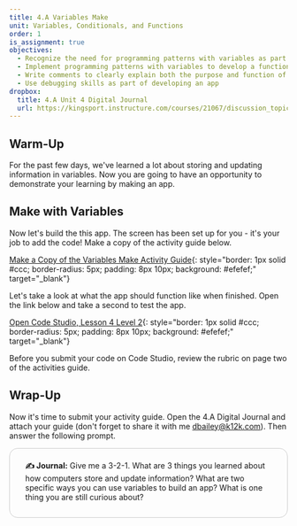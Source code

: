 ```yaml
---
title: 4.A Variables Make
unit: Variables, Conditionals, and Functions
order: 1
is_assignment: true
objectives:
  - Recognize the need for programming patterns with variables as part of developing a functioning app
  - Implement programming patterns with variables to develop a functioning app
  - Write comments to clearly explain both the purpose and function of different segments of code within an app
  - Use debugging skills as part of developing an app
dropbox:
  title: 4.A Unit 4 Digital Journal
  url: https://kingsport.instructure.com/courses/21067/discussion_topics/35531
---
```


## Warm-Up

For the past few days, we've learned a lot about storing and updating information in variables. Now you are going to have an opportunity to demonstrate your learning by making an app.

## Make with Variables

Now let's build the this app. The screen has been set up for you - it's your job to add the code! Make a copy of the activity guide below.

[Make a Copy of the Variables Make Activity Guide](https://docs.google.com/document/d/1lKa2xRT6Hxg1E99QKNFNIJ9-sMW_-mkh0wFygvBgrQU/edit?usp=sharing){: style="border: 1px solid #ccc; border-radius: 5px; padding: 8px 10px; background: #efefef;" target="\_blank"}

Let's take a look at what the app should function like when finished. Open the link below and take a second to test the app.

[Open Code Studio, Lesson 4 Level 2](https://studio.code.org/s/csp4-2020/stage/4/puzzle/2){: style="border: 1px solid #ccc; border-radius: 5px; padding: 8px 10px; background: #efefef;" target="\_blank"}

Before you submit your code on Code Studio, review the rubric on page two of the activities guide.

## Wrap-Up

Now it's time to submit your activity guide. Open the 4.A Digital Journal and attach your guide (don't forget to share it with me dbailey@k12k.com). Then answer the following prompt.

<div style="border: 1px solid #ccc; border-radius: 15px; padding: 0.5em 2em 1em 2em;">
  <p class="text-xl"><strong>✍️ Journal:</strong> Give me a 3-2-1. What are 3 things you learned about how computers store and update information? What are two specific ways you can use variables to build an app? What is one thing you are still curious about?</p>
</div>
